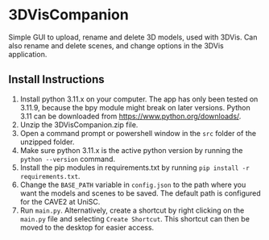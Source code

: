 # 3DVisCompanion
Simple GUI to upload, rename and delete 3D models, used with 3DVis. Can also rename and delete scenes, and change options in the 3DVis application.

## Install Instructions

1. Install python 3.11.x on your computer. The app has only been tested on 3.11.9, because the bpy module might break on later versions. Python 3.11 can be downloaded from https://www.python.org/downloads/.
2. Unzip the 3DVisCompanion.zip file.
3. Open a command prompt or powershell window in the `src` folder of the unzipped folder.
4. Make sure python 3.11.x is the active python version by running the `python --version` command.
5. Install the pip modules in requirements.txt by running `pip install -r requirements.txt`.
6. Change the `BASE_PATH` variable in `config.json` to the path where you want the models and scenes to be saved. The default path is configured for the CAVE2 at UniSC.
7. Run `main.py`. Alternatively, create a shortcut by right clicking on the `main.py` file and selecting `Create Shortcut`. This shortcut can
then be moved to the desktop for easier access.
